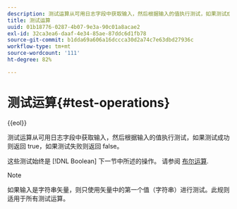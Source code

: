 ```yaml
---
description: 测试运算从可用日志字段中获取输入，然后根据输入的值执行测试，如果测试成功则返回 true，如果测试失败则返回 false。
title: 测试运算
uuid: 01b18776-0287-4b07-9e3a-90c01a8acae2
exl-id: 32ca3ea6-daaf-4e34-85ae-87ddc6d1fb78
source-git-commit: b1dda69a606a16dccca30d2a74c7e63dbd27936c
workflow-type: tm+mt
source-wordcount: '111'
ht-degree: 82%

---
```


# 测试运算{#test-operations}

{{eol}}

测试运算从可用日志字段中获取输入，然后根据输入的值执行测试，如果测试成功则返回 true，如果测试失败则返回 false。

这些测试始终是 [!DNL Boolean] 下一节中所述的操作。 请参阅 [布尔运算](../../../../home/c-dataset-const-proc/c-conditions/c-test-ops/c-boolean-ops.md#concept-9bee5fb907bb4e37871096aaf48b1baf).

>[!NOTE]
>
>如果输入是字符串矢量，则只使用矢量中的第一个值（字符串）进行测试。此规则适用于所有测试运算。
